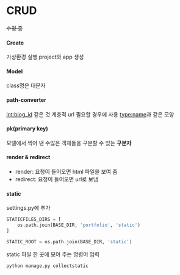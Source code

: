 # CRUD

~~수정 중~~

#### Create
가상환경 실행
project와 app 생성

#### Model
class명은 대문자


#### path-converter
<int:blog_id> 같은 것
계층적 url 필요할 경우에 사용
<type:name>과 같은 모양

#### pk(primary key)
모델에서 찍어 낸 수많은 객체들을 구분할 수 있는 **구분자**

#### render & redirect
- render: 요청이 들어오면 html 파일을 보여 줌
- redirect: 요청이 들어오면 url로 보냄

#### static

settings.py에 추가
```python
STATICFILES_DIRS = [
    os.path.join(BASE_DIR, 'portfolio', 'static')
]

STATIC_ROOT = os.path.join(BASE_DIR, 'static')
```

static 파일 한 곳에 모아 주는 명령어 입력
```bash
python manage.py collectstatic
```
